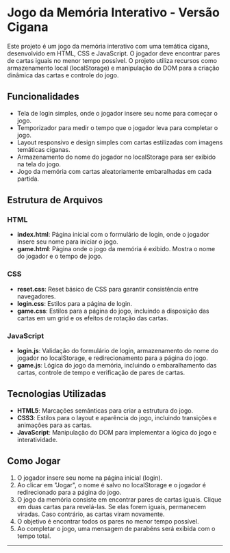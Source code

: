 # Jogo da Memória Interativo - Versão Cigana

Este projeto é um jogo da memória interativo com uma temática cigana, desenvolvido em HTML, CSS e JavaScript. O jogador deve encontrar pares de cartas iguais no menor tempo possível. O projeto utiliza recursos como armazenamento local (localStorage) e manipulação do DOM para a criação dinâmica das cartas e controle do jogo.

## Funcionalidades

- Tela de login simples, onde o jogador insere seu nome para começar o jogo.
- Temporizador para medir o tempo que o jogador leva para completar o jogo.
- Layout responsivo e design simples com cartas estilizadas com imagens temáticas ciganas.
- Armazenamento do nome do jogador no localStorage para ser exibido na tela do jogo.
- Jogo da memória com cartas aleatoriamente embaralhadas em cada partida.

## Estrutura de Arquivos

### HTML

- **index.html**: Página inicial com o formulário de login, onde o jogador insere seu nome para iniciar o jogo.
- **game.html**: Página onde o jogo da memória é exibido. Mostra o nome do jogador e o tempo de jogo.

### CSS

- **reset.css**: Reset básico de CSS para garantir consistência entre navegadores.
- **login.css**: Estilos para a página de login.
- **game.css**: Estilos para a página do jogo, incluindo a disposição das cartas em um grid e os efeitos de rotação das cartas.

### JavaScript

- **login.js**: Validação do formulário de login, armazenamento do nome do jogador no localStorage, e redirecionamento para a página do jogo.
- **game.js**: Lógica do jogo da memória, incluindo o embaralhamento das cartas, controle de tempo e verificação de pares de cartas.

## Tecnologias Utilizadas

- **HTML5**: Marcações semânticas para criar a estrutura do jogo.
- **CSS3**: Estilos para o layout e aparência do jogo, incluindo transições e animações para as cartas.
- **JavaScript**: Manipulação do DOM para implementar a lógica do jogo e interatividade.

## Como Jogar

1. O jogador insere seu nome na página inicial (login).
2. Ao clicar em "Jogar", o nome é salvo no localStorage e o jogador é redirecionado para a página do jogo.
3. O jogo da memória consiste em encontrar pares de cartas iguais. Clique em duas cartas para revelá-las. Se elas forem iguais, permanecem viradas. Caso contrário, as cartas viram novamente.
4. O objetivo é encontrar todos os pares no menor tempo possível.
5. Ao completar o jogo, uma mensagem de parabéns será exibida com o tempo total.

---
